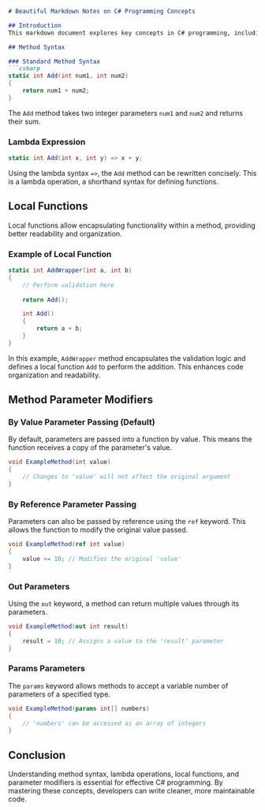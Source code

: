 ```markdown
# Beautiful Markdown Notes on C# Programming Concepts

## Introduction
This markdown document explores key concepts in C# programming, including method syntax, lambda operations, local functions, and method parameter modifiers. Each concept is explained with examples and additional information.

## Method Syntax

### Standard Method Syntax
```csharp
static int Add(int num1, int num2)
{
    return num1 + num2;
}
```
The `Add` method takes two integer parameters `num1` and `num2` and returns their sum.

### Lambda Expression
```csharp
static int Add(int x, int y) => x + y;
```
Using the lambda syntax `=>`, the `Add` method can be rewritten concisely. This is a lambda operation, a shorthand syntax for defining functions.

## Local Functions

Local functions allow encapsulating functionality within a method, providing better readability and organization.

### Example of Local Function
```csharp
static int AddWrapper(int a, int b)
{
    // Perform validation here
    
    return Add();

    int Add()
    {
        return a + b;
    }
}
```
In this example, `AddWrapper` method encapsulates the validation logic and defines a local function `Add` to perform the addition. This enhances code organization and readability.

## Method Parameter Modifiers

### By Value Parameter Passing (Default)
By default, parameters are passed into a function by value. This means the function receives a copy of the parameter's value.

```csharp
void ExampleMethod(int value)
{
    // Changes to 'value' will not affect the original argument
}
```

### By Reference Parameter Passing
Parameters can also be passed by reference using the `ref` keyword. This allows the function to modify the original value passed.

```csharp
void ExampleMethod(ref int value)
{
    value += 10; // Modifies the original 'value'
}
```

### Out Parameters
Using the `out` keyword, a method can return multiple values through its parameters.

```csharp
void ExampleMethod(out int result)
{
    result = 10; // Assigns a value to the 'result' parameter
}
```

### Params Parameters
The `params` keyword allows methods to accept a variable number of parameters of a specified type.

```csharp
void ExampleMethod(params int[] numbers)
{
    // 'numbers' can be accessed as an array of integers
}
```

## Conclusion
Understanding method syntax, lambda operations, local functions, and parameter modifiers is essential for effective C# programming. By mastering these concepts, developers can write cleaner, more maintainable code.
```
```